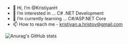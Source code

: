 - 👋 Hi, I’m @KristiyanH
- 👀 I’m interested in ... C# .NET Development
- 🌱 I’m currently learning ... C#/ASP.NET Core
- 📫 How to reach me - kristiyan.a.hristov@gmail.com

![Anurag's GitHub stats](https://github-readme-stats.vercel.app/api?username=KristiyanH&show_icons=true&theme=radical)
<!---
KristiyanH/KristiyanH is a ✨ special ✨ repository because its `README.md` (this file) appears on your GitHub profile.
You can click the Preview link to take a look at your changes.
--->
